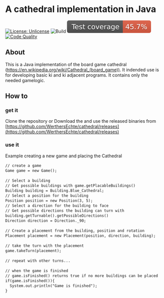 # A cathedral implementation in Java
[![License: Unlicense](https://img.shields.io/badge/License-Unlicense-blue.svg)](http://unlicense.org/)
![Build](https://github.com/WerthersEchte/cathedral/actions/workflows/build.yml/badge.svg)
[![Test coverage](.github/badges/jacoco.svg)](https://github.com/WerthersEchte/cathedral/actions/workflows/build.yml)
[![Code Quality](https://github.com/WerthersEchte/cathedral/actions/workflows/codequality.yml/badge.svg)](https://github.com/WerthersEchte/cathedral/actions/workflows/codequality.yml)

## About
This is a Java implementation of the board game cathedral (https://en.wikipedia.org/wiki/Cathedral_(board_game)). It indended use is for developing basic ki and ki adjacent programs. It contains only the needed gamelogic.

## How to
### get it
Clone the repository
or
Download the and use the released binaries from [https://github.com/WerthersEchte/cathedral/releases](https://github.com/WerthersEchte/cathedral/releases)

### use it
Example creating a new game and placing the Cathedral

    // create a game
    Game game = new Game();

    // Select a building
    // Get possible buildings with game.getPlacableBuildings()
    Building building = Building.Blue_Cathedral;
    // Select a position for the building
    Position position = new Position(3, 5);
    // Select a direction for the building to face
    // Get possible directions the building can turn with building.getTurnable().getPossibleDirections()
    Direction direction = Direction._90;

    // Create a placement from the building, position and rotation
    Placement placement = new Placement(position, direction, building);

    // take the turn with the placement
    game.takeTurn(placement);

    // repeat with other turns...

    // when the game is finished
    // game.isFinished() returns true if no more buildings can be placed
    if(game.isFinished()){
      System.out.println("Game is finished");
    }
